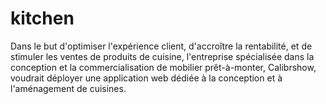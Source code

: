 # kitchen
Dans le but d'optimiser l'expérience client, d'accroître la rentabilité, et de stimuler les ventes de produits de cuisine, l'entreprise spécialisée dans la conception et la commercialisation de mobilier prêt-à-monter, Calibrshow, voudrait déployer une application web dédiée à la conception et à l'aménagement de cuisines. 

